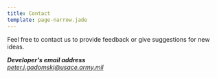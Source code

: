 ```yaml
---
title: Contact
template: page-narrow.jade
---
```


Feel free to contact us to provide feedback or give suggestions for new ideas.

<address>
  <strong>Developer's email address</strong><br>
  <a href="mailto:peter.j.gadomski@usace.army.mil">peter.j.gadomski@usace.army.mil</a>
</address>
